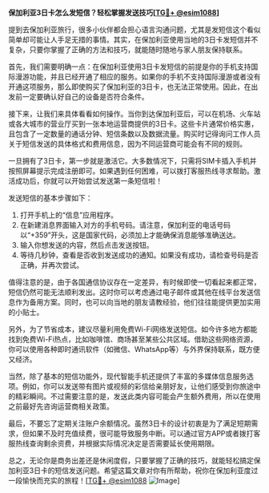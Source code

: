 **保加利亚3日卡怎么发短信？轻松掌握发送技巧[[TG💪+ @esim1088](https://t.me/s/esim1088)]**

提到去保加利亚旅行，很多小伙伴都会担心语言沟通问题，尤其是发短信这个看似简单却可能让人手足无措的事情。其实，在保加利亚使用当地的3日卡发短信并不复杂，只要你掌握了正确的方法和技巧，就能随时随地与家人朋友保持联系。

首先，我们需要明确一点：在保加利亚使用3日卡发短信的前提是你的手机支持国际漫游功能，并且已经开通了相应的服务。如果你的手机不支持国际漫游或者没有开通这项服务，那么即使购买了保加利亚的3日卡，也无法正常使用。因此，在出发前一定要确认好自己的设备是否符合条件。

接下来，让我们来具体看看如何操作。当你到达保加利亚后，可以在机场、火车站或各大城市的营业厅买到一张本地运营商提供的3日卡。这些卡片通常价格实惠，且包含了一定数量的通话分钟、短信条数以及数据流量。购买时记得询问工作人员关于短信发送的具体格式和费用信息，因为不同运营商可能会有不同的规则。

一旦拥有了3日卡，第一步就是激活它。大多数情况下，只需将SIM卡插入手机并按照屏幕提示完成注册即可。如果遇到任何困难，可以拨打客服热线寻求帮助。激活成功后，你就可以开始尝试发送第一条短信啦！

发送短信的基本步骤如下：
1. 打开手机上的“信息”应用程序。
2. 在新建消息界面输入对方的手机号码。请注意，保加利亚的电话号码以“+359”开头，这是国家代码，必须加上才能确保消息能够准确送达。
3. 输入你想发送的内容，然后点击发送按钮。
4. 等待几秒钟，查看是否收到发送成功的通知。如果没有成功，请检查号码是否正确，并再次尝试。

值得注意的是，由于各国通信协议存在一定差异，有时候即使一切看起来都正常，短信仍然可能无法顺利发出。这时你可以考虑通过电子邮件或其他在线平台发送信息作为备用方案。同时，也可以向当地的朋友请教经验，他们往往能提供更加实用的小贴士。

另外，为了节省成本，建议尽量利用免费Wi-Fi网络发送短信。如今许多地方都能找到免费Wi-Fi热点，比如咖啡馆、商场甚至某些公共区域。借助这些网络资源，你可以使用各种即时通讯软件（如微信、WhatsApp等）与外界保持联系，既方便又经济。

当然，除了基本的短信功能外，现代智能手机还提供了丰富的多媒体信息服务选项。例如，你可以发送带有图片或视频的彩信给亲朋好友，让他们感受到你旅途中的精彩瞬间。不过需要注意的是，发送此类内容可能会产生额外费用，所以在使用之前最好先咨询运营商相关政策。

最后，不要忘了定期关注账户余额情况。虽然3日卡的设计初衷是为了满足短期需求，但如果不及时充值续费，很可能导致服务中断。可以通过官方APP或者拨打客服热线查询剩余资费，并根据实际情况决定是否需要延长使用期限。

总之，无论你是商务出差还是休闲度假，只要掌握了正确的技巧，就能轻松搞定保加利亚3日卡的短信发送问题。希望这篇文章对你有所帮助，祝你在保加利亚度过一段愉快而充实的旅程！[[TG💪+ @esim1088](https://t.me/s/esim1088) ![Image](https://i.postimg.cc/4NQfJmqS/Snipaste-2025-05-13-00-14-12.png)]